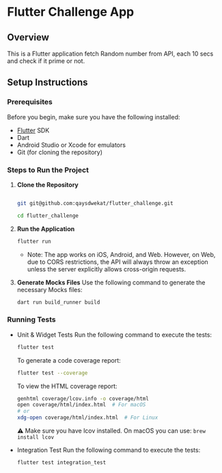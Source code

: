 # 
# Flutter Challenge App

## Overview
This is a Flutter application fetch Random number from API, each 10 secs and check if it prime or not.

## Setup Instructions

### Prerequisites
Before you begin, make sure you have the following installed:
- [Flutter](https://docs.flutter.dev/get-started/install) SDK
- Dart
- Android Studio or Xcode for emulators
- Git (for cloning the repository)

### Steps to Run the Project

1. **Clone the Repository**
   ```bash
   
   git git@github.com:qaysdwekat/flutter_challenge.git 

   cd flutter_challenge
   ```
2. **Run the Application**

    ```bash
    flutter run
    ```

   * Note: The app works on iOS, Android, and Web. 
    However, on Web, due to CORS restrictions, the API will always throw an exception unless the server explicitly allows cross-origin requests.


3. **Generate Mocks Files**
 Use the following command to generate the necessary Mocks files:

    ```bash
    dart run build_runner build
    ```


### Running Tests

- Unit & Widget Tests Run the following command to execute the tests:
   
    ```bash
    flutter test
    ```

    To generate a code coverage report:

    ```bash
    flutter test --coverage
    ```

    To view the HTML coverage report:

    ```bash
    genhtml coverage/lcov.info -o coverage/html
    open coverage/html/index.html  # For macOS  
    # or  
    xdg-open coverage/html/index.html  # For Linux  
    ```
    ⚠️ Make sure you have lcov installed. On macOS you can use:
`brew install lcov`

- Integration Test Run the following command to execute the tests:

    ```bash
    flutter test integration_test
    ```
